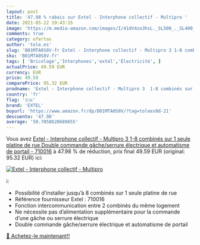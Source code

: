 ```yaml
---
layout: post
title: '47.98 % rabais sur Extel - Interphone collectif - Multipro '
date: 2021-05-22 19:43:15
image: 'https://m.media-amazon.com/images/I/41dV4zo3hsL._SL500_._SL400_.jpg'
comments: true
category: ofertas
author: 'tole.es'
slug: 'B01MTA0S8V-fr Extel - Interphone collectif - Multipro 3 1-8 combinés sur...'
sku: 'B01MTA0S8V-fr'
tags: [ 'Bricolage','Interphones','extel','Électricité', ]
actualPrice: 49.59 EUR
currency: EUR
price: 49.59
comparePrice: 95.32 EUR
prodname: 'Extel - Interphone collectif - Multipro 3  1-8 combinés sur 1 seule platine de rue  Double commande gâche/serrure électrique et automatisme de portail - 710016'
country: 'fr'
flag: '🇫🇷'
brand: 'EXTEL'
buyurl: 'https://www.amazon.fr/dp/B01MTA0S8V/?tag=tolees0d-21'
descuento: '47.98'
average: '50.7058620689655'
---
```


Vous avez [Extel - Interphone collectif - Multipro 3  1-8 combinés sur 1 seule platine de rue  Double commande gâche/serrure électrique et automatisme de portail - 710016](https://www.amazon.fr/dp/B01MTA0S8V/?tag=tolees0d-21)  à  47.98 % de réduction, prix final  49.59 EUR (original: 95.32 EUR) ici:

[![Extel - Interphone collectif - Multipro ](https://m.media-amazon.com/images/I/41dV4zo3hsL._SL500_._SL400_.jpg)](https://www.amazon.fr/dp/B01MTA0S8V/?tag=tolees0d-21)

ℹ️:

- Possibilité d’installer jusqu’à 8 combinés sur 1 seule platine de rue
- Référence fournisseur Extel : 710016
- Fonction intercommunication entre 2 combinés du même logement
- Ne nécessite pas d’alimentation supplémentaire pour la commande d’une gâche ou serrure électrique
- Double commande gâche/serrure électrique et automatisme de portail

[🛒 Achetez-le maintenant!!](https://www.amazon.fr/dp/B01MTA0S8V/?tag=tolees0d-21)
